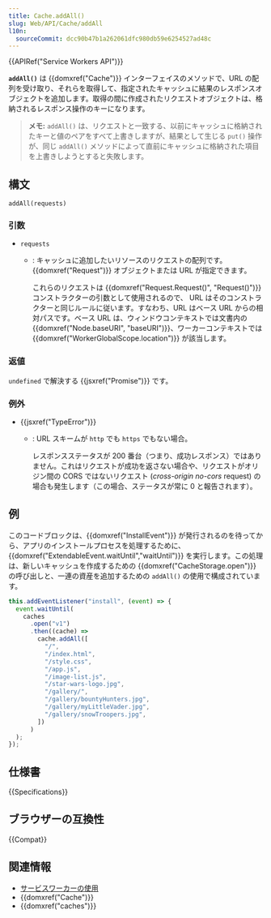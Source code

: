 ```yaml
---
title: Cache.addAll()
slug: Web/API/Cache/addAll
l10n:
  sourceCommit: dcc90b47b1a262061dfc980db59e6254527ad48c
---
```


{{APIRef("Service Workers API")}}

**`addAll()`** は {{domxref("Cache")}} インターフェイスのメソッドで、URL の配列を受け取り、それらを取得して、指定されたキャッシュに結果のレスポンスオブジェクトを追加します。取得の間に作成されたリクエストオブジェクトは、格納されるレスポンス操作のキーになります。

> **メモ:** `addAll()` は、リクエストと一致する、以前にキャッシュに格納されたキーと値のペアをすべて上書きしますが、結果として生じる `put()` 操作が、同じ `addAll()` メソッドによって直前にキャッシュに格納された項目を上書きしようとすると失敗します。

## 構文

```js-nolint
addAll(requests)
```

### 引数

- `requests`

  - : キャッシュに追加したいリソースのリクエストの配列です。 {{domxref("Request")}} オブジェクトまたは URL が指定できます。

    これらのリクエストは {{domxref("Request.Request()", "Request()")}} コンストラクターの引数として使用されるので、 URL はそのコンストラクターと同じルールに従います。すなわち、URL はベース URL からの相対パスです。ベース URL は、ウィンドウコンテキストでは文書内の {{domxref("Node.baseURI", "baseURI")}}、ワーカーコンテキストでは {{domxref("WorkerGlobalScope.location")}} が該当します。

### 返値

`undefined` で解決する {{jsxref("Promise")}} です。

### 例外

- {{jsxref("TypeError")}}

  - : URL スキームが `http` でも `https` でもない場合。

    レスポンスステータスが 200 番台（つまり、成功レスポンス）ではありません。これはリクエストが成功を返さない場合や、リクエストがオリジン間の CORS ではないリクエスト (_cross-origin no-cors_ request) の場合も発生します（この場合、ステータスが常に 0 と報告されます）。

## 例

このコードブロックは、{{domxref("InstallEvent")}} が発行されるのを待ってから、アプリのインストールプロセスを処理するために、{{domxref("ExtendableEvent.waitUntil","waitUntil")}} を実行します。この処理は、新しいキャッシュを作成するための {{domxref("CacheStorage.open")}} の呼び出しと、一連の資産を追加するための `addAll()` の使用で構成されています。

```js
this.addEventListener("install", (event) => {
  event.waitUntil(
    caches
      .open("v1")
      .then((cache) =>
        cache.addAll([
          "/",
          "/index.html",
          "/style.css",
          "/app.js",
          "/image-list.js",
          "/star-wars-logo.jpg",
          "/gallery/",
          "/gallery/bountyHunters.jpg",
          "/gallery/myLittleVader.jpg",
          "/gallery/snowTroopers.jpg",
        ])
      )
  );
});
```

## 仕様書

{{Specifications}}

## ブラウザーの互換性

{{Compat}}

## 関連情報

- [サービスワーカーの使用](/ja/docs/Web/API/Service_Worker_API/Using_Service_Workers)
- {{domxref("Cache")}}
- {{domxref("caches")}}
